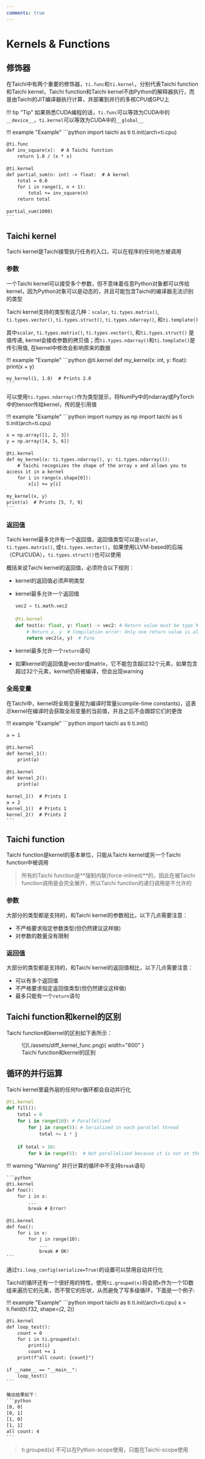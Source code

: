 ```yaml
---
comments: true
---
```


# Kernels & Functions

## 修饰器

在Taichi中有两个重要的修饰器，`ti.func`和`ti.kernel`，分别代表Taichi function和Taichi kernel，Taichi function和Taichi kernel不由Python的解释器执行，而是由Taichi的JIT编译器执行计算，并部署到并行的多核CPU或GPU上

!!! tip "Tip"
    如果熟悉CUDA编程的话，`ti.func`可以等效为CUDA中的`__device__`，`ti.kernel`可以等效为CUDA中的`__global__`

!!! example "Example"
    ```python
    import taichi as ti
    ti.init(arch=ti.cpu)

    @ti.func
    def inv_square(x):  # A Taichi function
        return 1.0 / (x * x)

    @ti.kernel
    def partial_sum(n: int) -> float:  # A kernel
        total = 0.0
        for i in range(1, n + 1):
            total += inv_square(n)
        return total

    partial_sum(1000)
    ```

## Taichi kernel

Taichi kernel是Taichi接管执行任务的入口，可以在程序的任何地方被调用

### 参数

一个Taichi kernel可以接受多个参数，但不意味着任意Python对象都可以传给kernel，因为Python对象可以是动态的，并且可能包含Taichi的编译器无法识别的类型

Taichi kernel支持的类型有这几种：`scalar`, `ti.types.matrix()`, `ti.types.vector()`, `ti.types.struct()`, `ti.types.ndarray()`, 和`ti.template()`

其中`scalar`, `ti.types.matrix()`, `ti.types.vector()`, 和`ti.types.struct()` 是值传递, kernel会接收参数的拷贝值；而`ti.types.ndarray()`和`ti.template()`是传引用值, 在kernel中修改会影响原来的数据

!!! example "Example"
    ```python
    @ti.kernel
    def my_kernel(x: int, y: float):
        print(x + y)

    my_kernel(1, 1.0)  # Prints 2.0
    ```

可以使用`ti.types.ndarray()`作为类型提示，将NumPy中的ndarray或PyTorch中的tensor传给kernel，传的是引用值

!!! example "Example"
    ```python
    import numpy as np
    import taichi as ti
    ti.init(arch=ti.cpu)

    x = np.array([1, 2, 3])
    y = np.array([4, 5, 6])

    @ti.kernel
    def my_kernel(x: ti.types.ndarray(), y: ti.types.ndarray()):
        # Taichi recognizes the shape of the array x and allows you to access it in a kernel
        for i in range(x.shape[0]):
            x[i] += y[i]

    my_kernel(x, y)
    print(x)  # Prints [5, 7, 9]
    ```

### 返回值

Taichi kernel最多允许有一个返回值，返回值类型可以是`scalar`, `ti.types.matrix()`, 或`ti.types.vector()`，如果使用LLVM-based的后端（CPU/CUDA），`ti.types.struct()`也可以使用

概括来说Taichi kernel的返回值，必须符合以下规则：

- kernel的返回值必须声明类型
- kernel最多允许一个返回值
    ```python
    vec2 = ti.math.vec2

    @ti.kernel
    def test(x: float, y: float) -> vec2: # Return value must be type hinted
        # Return x, y  # Compilation error: Only one return value is allowed
        return vec2(x, y)  # Fine
    ```

- kernel最多允许一个`return`语句
- 如果kernel的返回值是vector或matrix，它不能包含超过32个元素，如果包含超过32个元素，kernel仍将被编译，但会出现warning

### 全局变量

在Taichi中，kernel将全局变量视为编译时常量(compile-time constants)，这表示kernel在编译时会获取全局变量的当前值，并且之后不会跟踪它们的更改

!!! example "Example"
    ```python
    import taichi as ti
    ti.init()

    a = 1

    @ti.kernel
    def kernel_1():
        print(a)

    @ti.kernel
    def kernel_2():
        print(a)

    kernel_1()  # Prints 1
    a = 2
    kernel_1()  # Prints 1
    kernel_2()  # Prints 2
    ```

## Taichi function

Taichi function是kernel的基本单位，只能从Taichi kernel或另一个Taichi function中被调用

> 所有的Taichi function是**强制内联(force-inlined)**的，因此在被Taichi function调用是会完全展开，所以Taichi function的递归调用是不允许的

### 参数

大部分的类型都是支持的，和Taichi kernel的参数相比，以下几点需要注意：

- 不严格要求指定参数类型(但仍然建议这样做)
- 对参数的数量没有限制

### 返回值

大部分的类型都是支持的，和Taichi kernel的返回值相比，以下几点需要注意：

- 可以有多个返回值
- 不严格要求指定返回值类型(但仍然建议这样做)
- 最多只能有一个`return`语句

## Taichi function和kernel的区别

Taichi function和kernel的区别如下表所示：

<figure markdown>
  ![](./assets/diff_kernel_func.png){ width="600" }
  <figcaption>Taichi function和kernel的区别</figcaption>
</figure>

## 循环的并行运算

Taichi kernel里最外层的任何for循环都会自动并行化

```python
@ti.kernel
def fill():
    total = 0
    for i in range(10): # Parallelized
        for j in range(5): # Serialized in each parallel thread
            total += i * j

    if total > 10:
        for k in range(5):  # Not parallelized because it is not at the outermost scope
```

!!! warning "Warning"
    并行计算的循环中不支持`break`语句

    ```python
    @ti.kernel
    def foo():
        for i in x:
            ...
            break # Error!

    @ti.kernel
    def foo():
        for i in x:
            for j in range(10):
                ...
                break # OK!
    ```
通过`ti.loop_config(serialize=True)`的设置可以禁用自动并行化

Taichi的循环还有一个很好用的特性，使用`ti.grouped(x)`将会把`x`作为一个1D数组来遍历它的元素，而不管它的形状，从而避免了写多级循环，下面是一个例子:

!!! example "Example"
    ```python
    import taichi as ti
    ti.init(arch=ti.cpu)
    x = ti.field(ti.f32, shape=(2, 2))

    @ti.kernel
    def loop_test():
        count = 0
        for i in ti.grouped(x):
            print(i)
            count += 1
        print(f"all count: {count}")

    if __name__ == "__main__":
        loop_test()
    ```

    输出结果如下：
    ```python
    [0, 0]
    [0, 1]
    [1, 0]
    [1, 1]
    all count: 4
    ```
> ti.grouped(x) 不可以在Python-scope使用，只能在Taichi-scope使用
